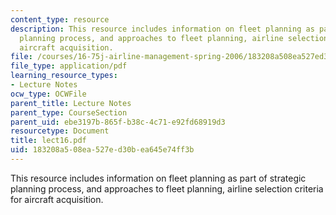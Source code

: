 ```yaml
---
content_type: resource
description: This resource includes information on fleet planning as part of strategic
  planning process, and approaches to fleet planning, airline selection criteria for
  aircraft acquisition.
file: /courses/16-75j-airline-management-spring-2006/183208a508ea527ed30bea645e74ff3b_lect16.pdf
file_type: application/pdf
learning_resource_types:
- Lecture Notes
ocw_type: OCWFile
parent_title: Lecture Notes
parent_type: CourseSection
parent_uid: ebe3197b-865f-b38c-4c71-e92fd68919d3
resourcetype: Document
title: lect16.pdf
uid: 183208a5-08ea-527e-d30b-ea645e74ff3b
---
```

This resource includes information on fleet planning as part of strategic planning process, and approaches to fleet planning, airline selection criteria for aircraft acquisition.

